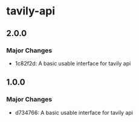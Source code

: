 # tavily-api

## 2.0.0

### Major Changes

- 1c82f2d: A basic usable interface for tavily api

## 1.0.0

### Major Changes

- d734766: A basic usable interface for tavily api
